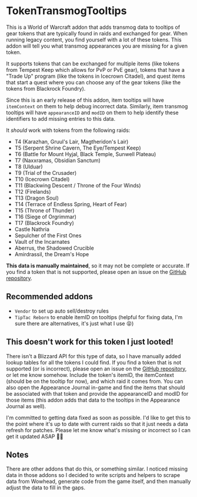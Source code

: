 # TokenTransmogTooltips

This is a World of Warcraft addon that adds transmog data to tooltips of gear tokens that are typically found in raids and exchanged for gear. When running legacy content, you find yourself with a lot of these tokens. This addon will tell you what transmog appearances you are missing for a given token.

It supports tokens that can be exchanged for multiple items (like tokens from Tempest Keep which allows for PvP or PvE gear), tokens that have a "Trade Up" program (like the tokens in Icecrown Citadel), and quest items that start a quest where you can choose any of the gear tokens (like the tokens from Blackrock Foundry).

Since this is an early release of this addon, item tooltips will have `itemContext` on them to help debug incorrect data. Similarly, item transmog tooltips will have `appearanceID` and `modID` on them to help identify these identifiers to add missing entries to this data.

It _should_ work with tokens from the following raids:

- T4 (Karazhan, Gruul's Lair, Magtheridon's Lair)
- T5 (Serpent Shrine Cavern, The Eye/Tempest Keep)
- T6 (Battle for Mount Hyjal, Black Temple, Sunwell Plateau)
- T7 (Naxxramas, Obsidian Sanctum)
- T8 (Ulduar)
- T9 (Trial of the Crusader)
- T10 (Icecrown Citadel)
- T11 (Blackwing Descent / Throne of the Four Winds)
- T12 (Firelands)
- T13 (Dragon Soul)
- T14 (Terrace of Endless Spring, Heart of Fear)
- T15 (Throne of Thunder)
- T16 (Siege of Orgrimmar)
- T17 (Blackrock Foundry)
- Castle Nathria
- Sepulcher of the First Ones
- Vault of the Incarnates
- Aberrus, the Shadowed Crucible
- Amirdrassil, the Dream's Hope

**This data is manually maintained**, so it may not be complete or accurate. If you find a token that is not supported, please open an issue on the [GitHub repository](https://github.com/mctalian/TokenTransmogTooltips/issues).

## Recommended addons

* `Vendor` to set up auto sell/destroy rules
* `TipTac Reborn` to enable itemID on tooltips (helpful for fixing data, I'm sure there are alternatives, it's just what I use 😝)

## This doesn't work for this token I just looted!

There isn't a Blizzard API for this type of data, so I have manually added lookup tables for all the tokens I could find. If you find a token that is not supported (or is incorrect), please open an issue on the [GitHub repository](https://github.com/mctalian/TokenTransmogTooltips/issues), or let me know somehow. Include the token's itemID, the itemContext (should be on the tooltip for now), and which raid it comes from. You can also open the Appearance Journal in-game and find the items that should be associated with that token and provide the appearanceID and modID for those items (this addon adds that data to the tooltips in the Appearance Journal as well).

I'm committed to getting data fixed as soon as possible. I'd like to get this to the point where it's up to date with current raids so that it just needs a data refresh for patches. Please let me know what's missing or incorrect so I can get it updated ASAP 🙏🏻

## Notes

There are other addons that do this, or something similar. I noticed missing data in those addons so I decided to write scripts and helpers to scrape data from Wowhead, generate code from the game itself, and then manually adjust the data to fill in the gaps.
